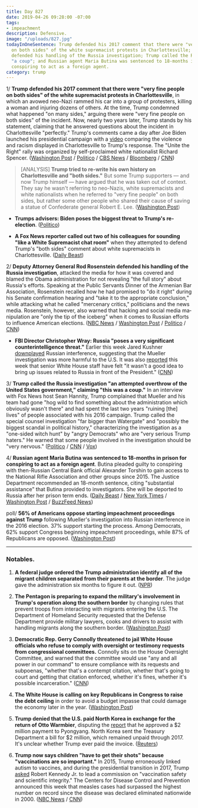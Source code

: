 ```yaml
---
title: Day 827
date: 2019-04-26 09:28:00 -07:00
tags:
- impeachment
description: Defensive.
image: "/uploads/827.jpg"
todayInOneSentence: Trump defended his 2017 comment that there were "very fine people
  on both sides" of the white supremacist protests in Charlottesville; Rod Rosenstein
  defended his handling of the Russia investigation; Trump called the Russia investigation
  "a coup"; and Russian agent Maria Butina was sentenced to 18-months in prison for
  conspiring to act as a foreign agent.
category: trump
---
```


1/ **Trump defended his 2017 comment that there were "very fine people on both sides" of the white supremacist protests in Charlottesville**, in which an avowed neo-Nazi rammed his car into a group of protesters, killing a woman and injuring dozens of others. At the time, Trump condemned what happened "on many sides," arguing there were "very fine people on both sides" of the incident. Now, nearly two years later, Trump stands by his statement, claiming that he answered questions about the incident in Charlottesville "perfectly." Trump's comments came a day after Joe Biden launched his presidential campaign with a [video](https://www.cnn.com/2019/04/25/politics/joe-biden-charlottesville-trump-2020-launch/index.html) comparing the violence and racism displayed in Charlottesville to Trump's response. The "Unite the Right" rally was organized by self-proclaimed white nationalist Richard Spencer. ([Washington Post](https://www.washingtonpost.com/politics/trump-defends-charlottesville-comments-by-praising-a-confederate-general/2019/04/26/80ba1d24-682b-11e9-a1b6-b29b90efa879_story.html) / [Politico](https://www.politico.com/story/2019/04/26/trump-charlottesville-comments-1290724) / [CBS News](https://www.cbsnews.com/news/trump-leaves-for-nra-speech-in-indianapolis-live-updates/) / [Bloomberg](https://www.bloomberg.com/news/articles/2019-04-26/trump-biden-charlottesville) / [CNN](https://www.cnn.com/2019/04/26/politics/charlottesville-donald-trump-joe-biden-robert-e-lee/index.html))

> \[ANALYSIS\] **Trump tried to re-write his own history on Charlottesville and "both sides."** But some Trump supporters — and now Trump himself — have argued that he was taken out of context. They say he wasn't referring to neo-Nazis, white supremacists and white nationalists when he referred to "very fine people" on both sides, but rather some other people who shared their cause of saving a statue of Confederate general Robert E. Lee. ([Washington Post](https://www.washingtonpost.com/politics/2019/04/25/meet-trump-charlottesville-truthers/))

* **Trumps advisers: Biden poses the biggest threat to Trump's re-election**. ([Politico](https://www.politico.com/story/2019/04/25/donald-trump-joe-biden-2020-1290338))

* **A Fox News reporter called out two of his colleagues for sounding "like a White Supremacist chat room"** when they attempted to defend Trump's "both sides" comment about white supremacists in Charlottesville. ([Daily Beast](https://www.thedailybeast.com/fox-news-reporter-rips-colleagues-over-charlottesville-you-sound-like-white-supremacist-chat-room))

2/ **Deputy Attorney General Rod Rosenstein defended his handling of the Russia investigation**, attacked the media for how it was covered and blamed the Obama administration for not revealing "the full story" about Russia's efforts. Speaking at the Public Servants Dinner of the Armenian Bar Association, Rosenstein recalled how he had promised to "do it right" during his Senate confirmation hearing and "take it to the appropriate conclusion," while attacking what he called "mercenary critics," politicians and the news media. Rosenstein, however, also warned that hacking and social media ma­nipu­la­tion are "only the tip of the iceberg" when it comes to Russian efforts to influence American elections. ([NBC News](https://www.nbcnews.com/politics/white-house/rosenstein-defends-russia-probe-rips-obama-administration-n998861) / [Washington Post](https://www.washingtonpost.com/world/national-security/rosenstein-fires-back-at-critics-over-mueller-report/2019/04/25/b474d168-67bd-11e9-a1b6-b29b90efa879_story.html) / [Politico](https://www.politico.com/story/2019/04/26/rosenstein-russia-investigation-1290412) / [CNN](https://www.cnn.com/2019/04/25/politics/rod-rosenstein-armenian-dinner/index.html))

* **FBI Director Christopher Wray: Russia "poses a very significant counterintelligence threat."** Earlier this week Jared Kushner [downplayed](https://whatthefuckjusthappenedtoday.com/2019/04/23/day-824/#4-jared-kushner-claimed-%E2%80%93-without-ev) Russian interference, suggesting that the Mueller investigation was more harmful to the U.S. It was also [reported](https://whatthefuckjusthappenedtoday.com/2019/04/24/day-825/) this week that senior White House staff have felt "it wasn't a good idea to bring up issues related to Russia in front of the President." ([CNN](https://www.cnn.com/2019/04/26/politics/christopher-wray-russia-intelligence-threat/index.html))

3/ **Trump called the Russia investigation "an attempted overthrow of the United States government," claiming "this was a coup."** In an interview with Fox News host Sean Hannity, Trump complained that Mueller and his team had gone "hog wild to find something about the administration which obviously wasn't there" and had spent the last two years "ruining \[the\] lives" of people associated with his 2016 campaign. Trump called the special counsel investigation "far bigger than Watergate" and "possibly the biggest scandal in political history," characterizing the investigation as a "one-sided witch hunt" by "angry Democrats" who are "very serious Trump haters." He warned that some people involved in the investigation should be "very nervous." ([Politico](https://www.politico.com/story/2019/04/26/trump-mueller-investigation-was-a-coup-1290343) / [CNN](https://www.cnn.com/2019/04/25/politics/trump-attempted-coup/index.html) / [Vox](https://www.vox.com/2019/4/26/18517763/trump-hannity-coup-mueller))

4/ **Russian agent Maria Butina was sentenced to 18-months in prison for conspiring to act as a foreign agent**. Butina pleaded guilty to conspiring with then-Russian Central Bank official Alexander Torshin to gain access to the National Rifle Association and other groups since 2015. The Justice Department recommended an 18-month sentence, citing "substantial assistance" that Butina provided to investigators. She will be deported to Russia after her prison term ends. ([Daily Beast](https://www.thedailybeast.com/russian-agent-maria-butina-sentenced-i-destroyed-my-own-life?ref=home) / [New York Times](https://www.nytimes.com/2019/04/26/us/politics/maria-butina-sentence-russia.html) / [Washington Post](https://www.washingtonpost.com/local/legal-issues/maria-butina-russian-who-conspired-to-infiltrate-the-nra-due-for-sentencing/2019/04/25/3ff24216-66ce-11e9-82ba-fcfeff232e8f_story.html) / [BuzzFeed News](https://www.buzzfeednews.com/article/zoetillman/maria-butina-sentenced-russia-agent-nra))

poll/ **56% of Americans oppose starting impeachment proceedings against Trump** following Mueller's investigation into Russian interference in the 2016 election. 37% support starting the process. Among Democrats, 62% support Congress beginning impeachment proceedings, while 87% of Republicans are opposed. ([Washington Post](https://www.washingtonpost.com/politics/majority-of-americans-oppose-impeachment-but-majority-also-says-trump-lied-to-public/2019/04/26/116869ca-66d8-11e9-a1b6-b29b90efa879_story.html))

---

### Notables.

1. **A federal judge ordered the Trump administration identify all of the migrant children separated from their parents at the border**. The judge gave the administration six months to figure it out. ([NPR](https://www.npr.org/2019/04/26/717380923/court-orders-administration-to-identify-separated-migrant-children-within-6-mont))

2. **The Pentagon is preparing to expand the military's involvement in Trump's operation along the southern border** by changing rules that prevent troops from interacting with migrants entering the U.S. The Department of Homeland Security requested that the Defense Department provide military lawyers, cooks and drivers to assist with handling migrants along the southern border. ([Washington Post](https://www.washingtonpost.com/world/national-security/pentagon-set-to-expand-military-role-along-southern-border/2019/04/26/f2b04666-682a-11e9-82ba-fcfeff232e8f_story.html))

3. **Democratic Rep. Gerry Connolly threatened to jail White House officials who refuse to comply with oversight or testimony requests from congressional committees.** Connolly sits on the House Oversight Committee, and warned that the committee would use "any and all power in our command" to ensure compliance with its requests and subpoenas, "whether that's a contempt citation, whether that's going to court and getting that citation enforced, whether it's fines, whether it's possible incarceration." ([CNN](https://www.cnn.com/2019/04/25/politics/gerry-connolly-subpoenas-white-house-cnntv/index.html))

4. **The White House is calling on key Republicans in Congress to raise the debt ceiling** in order to avoid a budget impasse that could damage the economy later in the year. ([Washington Post](https://www.washingtonpost.com/business/economy/trump-administration-pushes-for-quick-action-to-raise-debt-limit/2019/04/25/47b16a48-6775-11e9-a1b6-b29b90efa879_story.html?noredirect=on))

5. **Trump denied that the U.S. paid North Korea in exchange for the return of Otto Warmbier**, disputing the [report](https://whatthefuckjusthappenedtoday.com/2019/04/25/day-826/) that he approved a $2 million payment to Pyongyang. North Korea sent the Treasury Department a bill for $2 million, which remained unpaid through 2017. It's unclear whether Trump ever paid the invoice. ([Reuters](https://www.reuters.com/article/us-usa-northkorea-warmbier-idUSKCN1S215O))

6. **Trump now says children "have to get their shots" because "vaccinations are so important."** In 2015, Trump erroneously linked autism to vaccines, and during the presidential transition in 2017, Trump [asked](https://www.washingtonpost.com/politics/trump-to-meet-with-proponent-of-debunked-tie-between-vaccines-and-autism/2017/01/10/4a5d03c0-d752-11e6-9f9f-5cdb4b7f8dd7_story.html) Robert Kennedy Jr. to lead a commission on "vaccination safety and scientific integrity." The Centers for Disease Control and Prevention announced this week that measles cases had surpassed the highest number on record since the disease was declared eliminated nationwide in 2000. ([NBC News](https://www.nbcnews.com/politics/white-house/trump-measles-vaccination-they-have-get-shot-n998881) / [CNN](https://www.cnn.com/2019/04/26/politics/donald-trump-measles-vaccines/index.html))